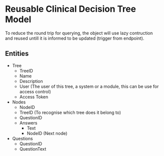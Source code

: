 # Reusable Clinical Decision Tree Model

To reduce the round trip for querying, the object will use lazy contruction and reused untill it is informed to be updated (trigger from endpoint).

## Entities
- Tree
  - TreeID
  - Name
  - Description
  - User (The user of this tree, a system or a module, this can be use for access control)
  - Access Token
- Nodes
  - NodeID
  - TreeID (To recognise which tree does it belong to)
  - QuestionID
  - Answers
    - Text
    - NodeID (Next node)
- Questions
  - QuestionID
  - QuestionText